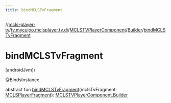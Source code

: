 ```yaml
---
title: bindMCLSTvFragment
---
```

//[mcls-player-tv](../../../../index.html)/[tv.mycujoo.mclsplayer.tv.di](../../index.html)/[MCLSTVPlayerComponent](../index.html)/[Builder](index.html)/[bindMCLSTvFragment](bind-m-c-l-s-tv-fragment.html)



# bindMCLSTvFragment



[androidJvm]\




@BindsInstance



abstract fun [bindMCLSTvFragment](bind-m-c-l-s-tv-fragment.html)(mclsTvFragment: [MCLSPlayerFragment](../../../tv.mycujoo.mclsplayer.tv.ui/-m-c-l-s-player-fragment/index.html)): [MCLSTVPlayerComponent.Builder](index.html)




